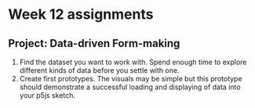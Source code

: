 # Week 12 assignments

## Project: Data-driven Form-making
1. Find the dataset you want to work with. Spend enough time to explore different kinds of data before you settle with one.
1. Create first prototypes. The visuals may be simple but this prototype should demonstrate a successful loading and displaying of data into your p5js sketch.
